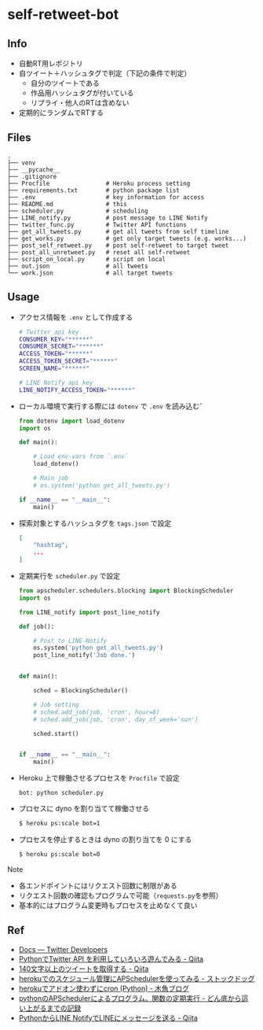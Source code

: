 # self-retweet-bot

## Info

* 自動RT用レポジトリ
* 自ツイート＋ハッシュタグで判定（下記の条件で判定）
    * 自分のツイートである
    * 作品用ハッシュタグが付いている
    * リプライ・他人のRTは含めない
* 定期的にランダムでRTする


## Files

```
.
├── venv
├── __pycache__
├── .gitignore
├── Procfile                # Heroku process setting
├── requirements.txt        # python package list
├── .env                    # key information for access
├── README.md               # this
├── scheduler.py            # scheduling
├── LINE_notify.py          # post message to LINE Notify
├── twitter_func.py         # Twitter API functions
├── get_all_tweets.py       # get all tweets from self timeline
├── get_works.py            # get only target tweets (e.g. works...)
├── post_self_retweet.py    # post self-retweet to target tweet
├── post_all_unretweet.py   # reset all self-retweet
├── script_on_local.py      # script on local
├── out.json                # all tweets
└── work.json               # all target tweets
```


## Usage

* アクセス情報を `.env` として作成する

    ```sh
    # Twitter api key
    CONSUMER_KEY="******"
    CONSUMER_SECRET="******"
    ACCESS_TOKEN="******"
    ACCESS_TOKEN_SECRET="******"
    SCREEN_NAME="******"

    # LINE Notify api key
    LINE_NOTIFY_ACCESS_TOKEN="******"
    ```

* ローカル環境で実行する際には `dotenv` で `.env` を読み込むˇ

    ```python
    from dotenv import load_dotenv
    import os

    def main():

        # Load env-vars from `.env`
        load_dotenv()

        # Main job
        # os.system('python get_all_tweets.py')

    if __name__ == "__main__":
        main()
    ```

* 探索対象とするハッシュタグを `tags.json` で設定

    ```json
    [
        "hashtag",
        ...
    ]

* 定期実行を `scheduler.py` で設定

    ```python
    from apscheduler.schedulers.blocking import BlockingScheduler
    import os

    from LINE_notify import post_line_notify

    def job():

        # Post to LINE-Notify
        os.system('python get_all_tweets.py')
        post_line_notify('Job done.')


    def main():

        sched = BlockingScheduler()

        # Job setting
        # sched.add_job(job, 'cron', hour=8)
        # sched.add_job(job, 'cron', day_of_week='sun')

        sched.start()


    if __name__ == "__main__":
        main()
    ```

* Heroku 上で稼働させるプロセスを `Procfile` で設定

    ```
    bot: python scheduler.py
    ```

* プロセスに dyno を割り当てて稼働させる

    ```sh
    $ heroku ps:scale bot=1
    ```

* プロセスを停止するときは dyno の割り当てを 0 にする

    ```sh
    $ heroku ps:scale bot=0
    ```


Note
* 各エンドポイントにはリクエスト回数に制限がある
* リクエスト回数の確認もプログラムで可能（`requests.py`を参照）
* 基本的にはプログラム変更時もプロセスを止めなくて良い


## Ref

* [Docs — Twitter Developers](https://developer.twitter.com/en/docs.html)
* [PythonでTwitter API を利用していろいろ遊んでみる - Qiita](https://qiita.com/bakira/items/00743d10ec42993f85eb)
* [140文字以上のツイートを取得する - Qiita](https://qiita.com/hitsumabushi845/items/f7fd87106381fc65fc86)
* [herokuでのスケジュール管理にAPSchedulerを使ってみる - ストックドッグ](http://www.stockdog.work/entry/2017/04/10/003452)
* [herokuでアドオン使わずにcron (Python) - 木魚ブログ](http://sainoky.hatenablog.com/entry/2015/05/24/200949)
* [pythonのAPSchedulerによるプログラム、関数の定期実行 - どん底から這い上がるまでの記録](https://www.pytry3g.com/entry/apscheduler)
* [PythonからLINE NotifyでLINEにメッセージを送る - Qiita](https://qiita.com/tadaken3/items/0998c18df11d4a1c7427)